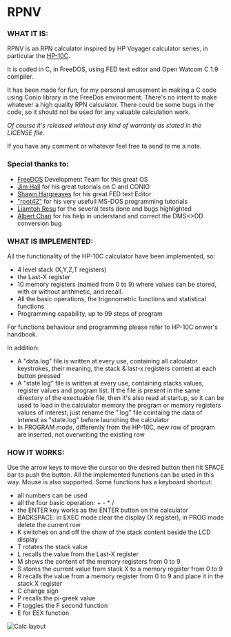 # RPNV

### WHAT IT IS:

RPNV is an RPN calculator inspired by HP Voyager calculator series, in particular the [HP-10C](https://www.hpmuseum.org/hp10c.htm).

It is coded in C, in FreeDOS, using FED text editor and Open Watcom C 1.9 compiler.

It has been made for fun, for my personal amusement in making a C code using Conio library in the FreeDos environment. 
There's no intent to make whatever a high quality RPN calculator. There could be some bugs in the code, so it should not be used for any valuable calculation work. 

_Of course it's released without any kind of warranty as stated in the LICENSE file._

If you have any comment or whatever feel free to send to me a note.

### Special thanks to: 
- [FreeDOS](https://freedos.org/) Development Team for this great OS
- [Jim Hall](https://freedos.org/jhall/) for his great tutorials on C and CONIO
- [Shawn Hargreaves](https://shawnhargreaves.com/fed/) for his great FED text Editor
- ["root42"](https://www.youtube.com/@root42) for his very usefull MS-DOS programming tutorials
- [Liamtoh Resu](https://www.hpmuseum.org/forum/user-13332.html) for the several tests done and bugs highlighted
- [Albert Chan](https://www.hpmuseum.org/forum/user-9024.html) for his help in understand and correct the DMS<>DD conversion bug

### WHAT IS IMPLEMENTED:

All the functionality of the HP-10C calculator have been implemented, so: 
- 4 level stack (X,Y,Z,T registers)
- the Last-X register
- 10 memory registers (named from 0 to 9) where values can be stored, with or without arithmetic, and recall.
- All the basic operations, the trigonometric functions and statistical functions
- Programming capability, up to 99 steps of program

For functions behaviour and programming please refer to HP-10C onwer's handbook.

In addition:
- A "data.log" file is written at every use, containing all calculator keystrokes, their meaning, the stack & last-x registers content at each button pressed
- A "state.log" file is written at every use, containing stacks values, register values and program list. If the file is present in the same directory of the exectuable file, then it's also read at startup, so it can be used to load in the calculator memory the program or memory registers values of interest; just rename the ".log" file cointaing the data of interest as "state.log" before launching the calculator
- In PROGRAM mode, differently from the HP-10C, new row of program are inserted, not overwriting the existing row

### HOW IT WORKS:

Use the arrow keys to move the cursor on the desired button then hit SPACE bar to push the button. All the implemented functions can be used in this way. Mouse is also supported. Some functions has a keyboard shortcut:
- all numbers can be used
- all the four basic operation: + - * /
- the ENTER key works as the ENTER button on the calculator
- BACKSPACE: in EXEC mode clear the display (X register), in PROG mode delete the current row
- K switches on and off the show of the stack content beside the LCD display
- T rotates the stack value
- L recalls the value from the Last-X register
- M shows the content of the memory registers from 0 to 9
- S stores the current value from stack X to a memory register from 0 to 9
- R recalls the value from a memory register from 0 to 9 and place it in the stack X register
- C change sign
- P recalls the pi-greek value
- F toggles the F second function
- E for EEX function

![Calc layout](https://github.com/user-attachments/assets/05ecbbef-787c-4fd0-afc1-cd8879086e32)
